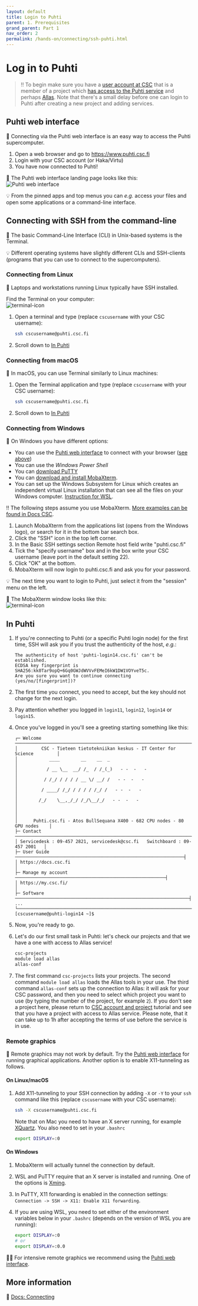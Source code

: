 ```yaml
---
layout: default
title: Login to Puhti
parent: 1. Prerequisites
grand_parent: Part 1
nav_order: 2
permalink: /hands-on/connecting/ssh-puhti.html
---
```


# Log in to Puhti

> ‼️ To begin make sure you have a [user account at CSC](https://docs.csc.fi/accounts/how-to-create-new-user-account/) that is a member of a project which [has access to the Puhti service](https://docs.csc.fi/accounts/how-to-add-service-access-for-project/) and perhaps [Allas](https://docs.csc.fi/data/Allas/). Note that there's a small delay before one can login to Puhti after creating a new project and adding services.

## Puhti web interface

💬 Connecting via the Puhti web interface is an easy way to access the Puhti supercomputer.

1. Open a web browser and go to <https://www.puhti.csc.fi>
2. Login with your CSC account (or Haka/Virtu)
3. You have now connected to Puhti!

💭 The Puhti web interface landing page looks like this:  
![Puhti web interface](../../_slides/img/ood.png)

💡 From the pinned apps and top menus you can *e.g.* access your files and open some applications or a command-line interface.

## Connecting with SSH from the command-line

💬 The basic Command-Line Interface (CLI) in Unix-based systems is the Terminal.

💡 Different operating systems have slightly different CLIs and SSH-clients (programs that you can use to connect to the supercomputers).

### Connecting from Linux

💬 Laptops and workstations running Linux typically have SSH installed.

Find the Terminal on your computer:  
![terminal-icon](../../_slides/img/terminal_icon1.png)

1. Open a terminal and type (replace `cscusername` with your CSC username):

   ```bash
   ssh cscusername@puhti.csc.fi
   ```

2. Scroll down to [In Puhti](#in-puhti)

### Connecting from macOS

💬 In macOS, you can use Terminal similarly to Linux machines:

1. Open the Terminal application and type (replace `cscusername` with your CSC username):

   ```bash
   ssh cscusername@puhti.csc.fi
   ```

2. Scroll down to [In Puhti](#in-puhti)

### Connecting from Windows

💬 On Windows you have different options:

- You can use the [Puhti web interface](https://www.puhti.csc.fi) to connect with your browser ([see above](#puhti-web-interface))
- You can use the *Windows Power Shell*
- You can [download PuTTY](https://www.chiark.greenend.org.uk/~sgtatham/putty/latest.html)
- You can [download and install MobaXterm](https://mobaxterm.mobatek.net/download.html).
- You can set up the Windows Subsystem for Linux which creates an independent virtual Linux installation that can see all the files on your Windows computer. [Instruction for WSL](https://learn.microsoft.com/en-us/windows/wsl/install).

‼️ The following steps assume you use MobaXterm. [More examples can be found in Docs CSC](https://docs.csc.fi/computing/connecting/).

1. Launch MobaXterm from the applications list (opens from the Windows logo), or search for it in the bottom bar search box.
2. Click the "SSH" icon in the top left corner.
3. In the Basic SSH settings section Remote host field write "puhti.csc.fi"
4. Tick the "specify username" box and in the box write your CSC username (leave port in the default setting 22).
5. Click "OK" at the bottom.
6. MobaXterm will now login to puhti.csc.fi and ask you for your password.

💡 The next time you want to login to Puhti, just select it from the "session" menu on the left.

💭 The MobaXterm window looks like this:  
![terminal-icon](../../_slides/img/mobaxterm-login.png)

## In Puhti

1. If you're connecting to Puhti (or a specific Puhti login node) for the first time, SSH will ask you if you trust the authenticity of the host, *e.g.*:

   ```text
   The authenticity of host 'puhti-login14.csc.fi' can't be established.
   ECDSA key fingerprint is SHA256:kk0Tar9opQ+6Gq0GWJdWVVvFEMeI6kW1DW1VOYveT5c.
   Are you sure you want to continue connecting (yes/no/[fingerprint])?
   ```

2. The first time you connect, you need to accept, but the key should not change for the next login.
3. Pay attention whether you logged in `login11`, `login12`, `login14` or `login15`.
4. Once you've logged in you'll see a greeting starting something like this:

   ```text
   ┌─ Welcome ───────────────────────────────────────────────────────────────────┐
   │         CSC - Tieteen tietotekniikan keskus - IT Center for Science         │
   │            ____        __    __  _                                          │
   │           / __ \__  __/ /_  / /_(_)   - -  -   -                            │
   │          / /_/ / / / / __ \/ __/ /   - -  -   -                             │
   │         / ____/ /_/ / / / / /_/ /   - -  -   -                              │
   │        /_/    \__,_/_/ /_/\__/_/   - -  -   -                               │
   │                                                                             │
   │      Puhti.csc.fi - Atos BullSequana X400 - 682 CPU nodes - 80 GPU nodes    │
   ├─ Contact ───────────────────────────────────────────────────────────────────┤
   │ Servicedesk : 09-457 2821, servicedesk@csc.fi   Switchboard : 09-457 2001   │
   ├─ User Guide ────────────────────────────────────────────────────────────────┤
   │ https://docs.csc.fi                                                         │
   ├─ Manage my account ─────────────────────────────────────────────────────────┤
   │ https://my.csc.fi/                                                          │
   ├─ Software ──────────────────────────────────────────────────────────────────┤
   ...
   └─────────────────────────────────────────────────────────────────────────────┘
   [cscusername@puhti-login14 ~]$
   ```

5. Now, you're ready to go.
6. Let's do our first small task in Puhti: let's check our projects and that we have a one with access to Allas service!

   ```bash
   csc-projects
   module load allas
   allas-conf
   ```

7. The first command `csc-projects` lists your projects. The second command `module load allas` loads the Allas tools in your use. The third command `allas-conf` sets up the connection to Allas: it will ask for your CSC password, and then you need to select which project you want to use (by typing the number of the project, for example `2`). If you don't see a project here, please return to [CSC account and project](credentials.md) tutorial and see that you have a project with access to Allas service. Please note, that it can take up to 1h after accepting the terms of use before the service is in use.

### Remote graphics

💬 Remote graphics may not work by default. Try the [Puhti web interface](https://docs.csc.fi/computing/webinterface/) for running graphical applications. Another option is to enable X11-tunneling as follows.

#### On Linux/macOS

1. Add X11-tunneling to your SSH connection by adding `-X` or `-Y` to your `ssh` command like this (replace `cscusername` with your CSC username):

   ```bash
   ssh -X cscusername@puhti.csc.fi
   ```

   Note that on Mac you need to have an X server running, for example [XQuartz](https://www.xquartz.org/). You also need to set in your `.bashrc`

   ```bash
   export DISPLAY=:0
   ```

#### On Windows

1. MobaXterm will actually tunnel the connection by default.
2. WSL and PuTTY require that an X server is installed and running. One of the options is [Xming](http://www.straightrunning.com/XmingNotes/).
3. In PuTTY, X11 forwarding is enabled in the connection settings: `Connection -> SSH -> X11: Enable X11 forwarding`.
4. If you are using WSL, you need to set either of the environment variables below in your `.bashrc` (depends on the version of WSL you are running):

   ```bash
   export DISPLAY=:0
   # or
   export DISPLAY=:0.0
   ```

☝🏻 For intensive remote graphics we recommend using the [Puhti web interface](https://www.puhti.csc.fi/).

## More information

💭 [Docs: Connecting](https://docs.csc.fi/computing/connecting/)
